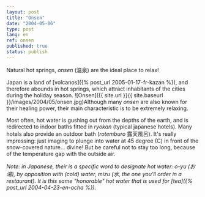 ```yaml
---
layout: post
title: "Onsen"
date: "2004-05-06"
type: post
lang: en
ref: onsen
published: true
status: publish
---
```




Natural hot springs, _onsen_ (温泉) are the ideal place to relax!

Japan is a land of [volcanos]({% post_url 2005-01-17-fr-kazan %}), and therefore abounds in hot springs, which attract inhabitants of the cities during the holiday season. ![Onsen]({{ site.url }}{{ site.baseurl }}/images/2004/05/onsen.jpg)Although many _onsen_ are also known for their healing power, their main characteristic is to be extremely relaxing.

Most often, hot water is gushing out from the depths of the earth, and is redirected to indoor baths fitted in _ryokan_ (typical japanese hotels). Many hotels also provide an outdoor bath (_rotemburo_ 露天風呂). It's really impressing: just imaging to plunge into water at 45 degree (C) in front of the snow-covered nature... divine! But be careful not to stay too long, because of the temperature gap with the outside air.

_Note: in Japanese, their is a specific word to designate hot water: _o-yu_ (お湯), by opposition with (cold) water, _mizu_ (水, the one you'll order in a restaurant). It is this same "honorable" hot water that is used for [tea]({% post_url 2004-04-23-en-ocha %})._


